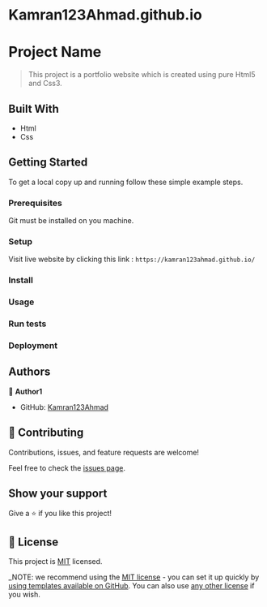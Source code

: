 # Kamran123Ahmad.github.io
# Project Name
> This project is a portfolio website which is created using pure Html5 and Css3.

## Built With
- Html
- Css

## Getting Started
To get a local copy up and running follow these simple example steps.

### Prerequisites
Git must be installed on you machine.

### Setup
Visit live website by clicking this link :
`https://kamran123ahmad.github.io/`

### Install

### Usage

### Run tests

### Deployment

## Authors

👤 **Author1**

- GitHub: [Kamran123Ahmad](https://github.com/Kamran123Ahmad)

## 🤝 Contributing

Contributions, issues, and feature requests are welcome!

Feel free to check the [issues page](../../issues/).

## Show your support

Give a ⭐️ if you like this project!

## 📝 License

This project is [MIT](./LICENSE) licensed.

_NOTE: we recommend using the [MIT license](https://choosealicense.com/licenses/mit/) - you can set it up quickly by [using templates available on GitHub](https://docs.github.com/en/communities/setting-up-your-project-for-healthy-contributions/adding-a-license-to-a-repository). You can also use [any other license](https://choosealicense.com/licenses/) if you wish.